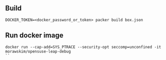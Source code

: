 ## Build

```
DOCKER_TOKEN=<docker_password_or_token> packer build box.json
```

## Run docker image

```
docker run --cap-add=SYS_PTRACE --security-opt seccomp=unconfined -it morawskim/opensuse-leap-debug
``
